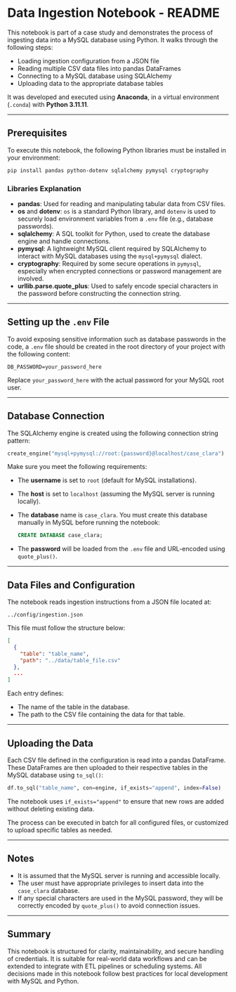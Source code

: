 # Data Ingestion Notebook - README

This notebook is part of a case study and demonstrates the process of ingesting data into a MySQL database using Python. It walks through the following steps:

* Loading ingestion configuration from a JSON file
* Reading multiple CSV data files into pandas DataFrames
* Connecting to a MySQL database using SQLAlchemy
* Uploading data to the appropriate database tables

It was developed and executed using **Anaconda**, in a virtual environment (`.conda`) with **Python 3.11.11**.

---

## Prerequisites

To execute this notebook, the following Python libraries must be installed in your environment:

```bash
pip install pandas python-dotenv sqlalchemy pymysql cryptography
```

### Libraries Explanation

* **pandas**: Used for reading and manipulating tabular data from CSV files.
* **os** and **dotenv**: `os` is a standard Python library, and `dotenv` is used to securely load environment variables from a `.env` file (e.g., database passwords).
* **sqlalchemy**: A SQL toolkit for Python, used to create the database engine and handle connections.
* **pymysql**: A lightweight MySQL client required by SQLAlchemy to interact with MySQL databases using the `mysql+pymysql` dialect.
* **cryptography**: Required by some secure operations in `pymysql`, especially when encrypted connections or password management are involved.
* **urllib.parse.quote\_plus**: Used to safely encode special characters in the password before constructing the connection string.

---

## Setting up the `.env` File

To avoid exposing sensitive information such as database passwords in the code, a `.env` file should be created in the root directory of your project with the following content:

```
DB_PASSWORD=your_password_here
```

Replace `your_password_here` with the actual password for your MySQL root user.

---

## Database Connection

The SQLAlchemy engine is created using the following connection string pattern:

```python
create_engine("mysql+pymysql://root:{password}@localhost/case_clara")
```

Make sure you meet the following requirements:

* The **username** is set to `root` (default for MySQL installations).

* The **host** is set to `localhost` (assuming the MySQL server is running locally).

* The **database** name is `case_clara`. You must create this database manually in MySQL before running the notebook:

  ```sql
  CREATE DATABASE case_clara;
  ```

* The **password** will be loaded from the `.env` file and URL-encoded using `quote_plus()`.

---

## Data Files and Configuration

The notebook reads ingestion instructions from a JSON file located at:

```
../config/ingestion.json
```

This file must follow the structure below:

```json
[
  {
    "table": "table_name",
    "path": "../data/table_file.csv"
  },
  ...
]
```

Each entry defines:

* The name of the table in the database.
* The path to the CSV file containing the data for that table.

---

## Uploading the Data

Each CSV file defined in the configuration is read into a pandas DataFrame. These DataFrames are then uploaded to their respective tables in the MySQL database using `to_sql()`:

```python
df.to_sql("table_name", con=engine, if_exists="append", index=False)
```

The notebook uses `if_exists="append"` to ensure that new rows are added without deleting existing data.

The process can be executed in batch for all configured files, or customized to upload specific tables as needed.

---

## Notes

* It is assumed that the MySQL server is running and accessible locally.
* The user must have appropriate privileges to insert data into the `case_clara` database.
* If any special characters are used in the MySQL password, they will be correctly encoded by `quote_plus()` to avoid connection issues.

---

## Summary

This notebook is structured for clarity, maintainability, and secure handling of credentials. It is suitable for real-world data workflows and can be extended to integrate with ETL pipelines or scheduling systems. All decisions made in this notebook follow best practices for local development with MySQL and Python.
